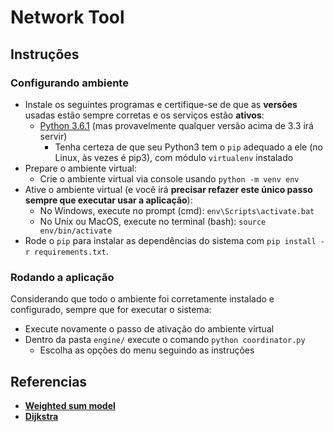 # Network Tool

## Instruções
### Configurando ambiente
- Instale os seguintes programas e certifique-se de que as **versões** usadas estão sempre corretas e os serviços estão **ativos**:
    - [Python 3.6.1](https://www.python.org/downloads/release/python-361) (mas provavelmente qualquer versão acima de 3.3 irá servir)
        - Tenha certeza de que seu Python3 tem o ```pip``` adequado a ele (no Linux, às vezes é pip3), com módulo ```virtualenv``` instalado
- Prepare o ambiente virtual:
    - Crie o ambiente virtual via console usando ```python -m venv env```
- Ative o ambiente virtual (e você irá **precisar refazer este único passo sempre que executar usar a aplicação**):
    - No Windows, execute no prompt (cmd): ```env\Scripts\activate.bat```
    - No Unix ou MacOS, execute no terminal (bash): ```source env/bin/activate```
- Rode o ```pip``` para instalar as dependências do sistema com ```pip install -r requirements.txt```.

### Rodando a aplicação
Considerando que todo o ambiente foi corretamente instalado e configurado, sempre que for executar o sistema:

- Execute novamente o passo de ativação do ambiente virtual
- Dentro da pasta ```engine/``` execute o comando ```python coordinator.py```
    - Escolha as opções do menu seguindo as instruções

## Referencias
- [**Weighted sum model**](https://en.wikipedia.org/wiki/Weighted_sum_model)
- [**Dijkstra**](https://pt.wikipedia.org/wiki/Algoritmo_de_Dijkstra)

